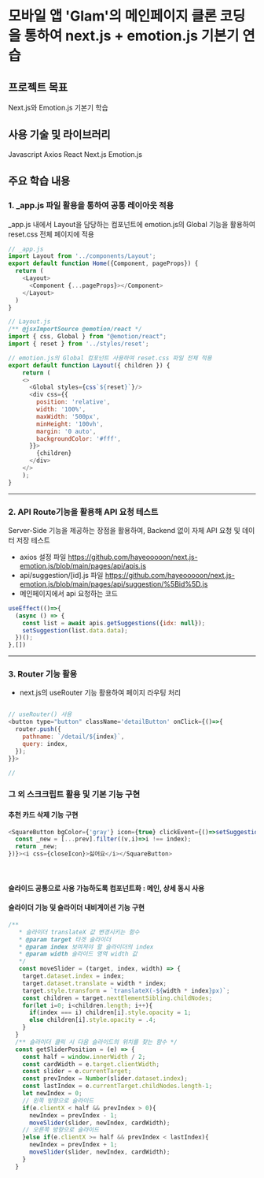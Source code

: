 # 모바일 앱 'Glam'의 메인페이지 클론 코딩을 통하여 <b>next.js + emotion.js 기본기 연습</b>

## 프로젝트 목표
Next.js와 Emotion.js 기본기 학습

## 사용 기술 및 라이브러리
Javascript
Axios
React
Next.js
Emotion.js

## 주요 학습 내용
### 1. _app.js 파일 활용을 통하여 공통 레이아웃 적용
_app.js 내에서 Layout을 담당하는 컴포넌트에 emotion.js의 Global 기능을 활용하여 reset.css 전체 페이지에 적용

```javascript
// _app.js
import Layout from '../components/Layout';
export default function Home({Component, pageProps}) {
  return (
    <Layout>
      <Component {...pageProps}></Component>
    </Layout>
  )
}

// Layout.js
/** @jsxImportSource @emotion/react */
import { css, Global } from "@emotion/react";
import { reset } from '../styles/reset';

// emotion.js의 Global 컴포넌트 사용하여 reset.css 파일 전체 적용
export default function Layout({ children }) {
	return (
    <>
      <Global styles={css`${reset}`}/>
      <div css={{
        position: 'relative',
        width: '100%',
        maxWidth: '500px',
        minHeight: '100vh',
        margin: '0 auto',
        backgroundColor: '#fff',
      }}>
        {children}
      </div>
    </>
	);
}
```

<hr>

### 2. API Route기능을 활용해 API 요청 테스트 
Server-Side 기능을 제공하는 장점을 활용하여, Backend 없이 자체 API 요청 및 데이터 저장 테스트

- axios 설정 파일
https://github.com/hayeooooon/next.js-emotion.js/blob/main/pages/api/apis.js
- api/suggestion/[id].js 파일
https://github.com/hayeooooon/next.js-emotion.js/blob/main/pages/api/suggestion/%5Bid%5D.js
- 메인페이지에서 api 요청하는 코드
```javascript
useEffect(()=>{
  (async () => {
    const list = await apis.getSuggestions({idx: null});
    setSuggestion(list.data.data);
  })();
},[])
```

<hr>

### 3. Router 기능 활용
- next.js의 useRouter 기능 활용하여 페이지 라우팅 처리

```javascript

// useRouter() 사용
<button type="button" className='detailButton' onClick={()=>{
  router.push({
    pathname: `/detail/${index}`,
    query: index,
  });
}}>

//
```


### 그 외 스크크립트 활용 및 기본 기능 구현
#### 추천 카드 삭제 기능 구현
```javascript
<SquareButton bgColor={'gray'} icon={true} clickEvent={()=>setSuggestion((prev)=>{
  const _new = [...prev].filter((v,i)=>i !== index);
  return _new;
})}><i css={closeIcon}>싫어요</i></SquareButton>
```
<br>

#### 슬라이드 공통으로 사용 가능하도록 컴포넌트화 : 메인, 상세 동시 사용
#### 슬라이더 기능 및 슬라이더 내비게이션 기능 구현
```javascript
/**
   * 슬라이더 translateX 값 변경시키는 함수
   * @param target 타겟 슬라이더
   * @param index 보여져야 할 슬라이더의 index
   * @param width 슬라이드 영역 width 값
   */
   const moveSlider = (target, index, width) => {
    target.dataset.index = index;
    target.dataset.translate = width * index;
    target.style.transform = `translateX(-${width * index}px)`;
    const children = target.nextElementSibling.childNodes;
    for(let i=0; i<children.length; i++){
      if(index === i) children[i].style.opacity = 1;
      else children[i].style.opacity = .4;
    }
  }
  /** 슬라이더 클릭 시 다음 슬라이드의 위치를 찾는 함수 */
  const getSliderPosition = (e) => {
    const half = window.innerWidth / 2;
    const cardWidth = e.target.clientWidth;
    const slider = e.currentTarget;
    const prevIndex = Number(slider.dataset.index);
    const lastIndex = e.currentTarget.childNodes.length-1;
    let newIndex = 0;
    // 왼쪽 방향으로 슬라이드
    if(e.clientX < half && prevIndex > 0){
      newIndex = prevIndex - 1;
      moveSlider(slider, newIndex, cardWidth);
    // 오른쪽 방향으로 슬라이드
    }else if(e.clientX >= half && prevIndex < lastIndex){
      newIndex = prevIndex + 1;
      moveSlider(slider, newIndex, cardWidth);
    }
  }
```

